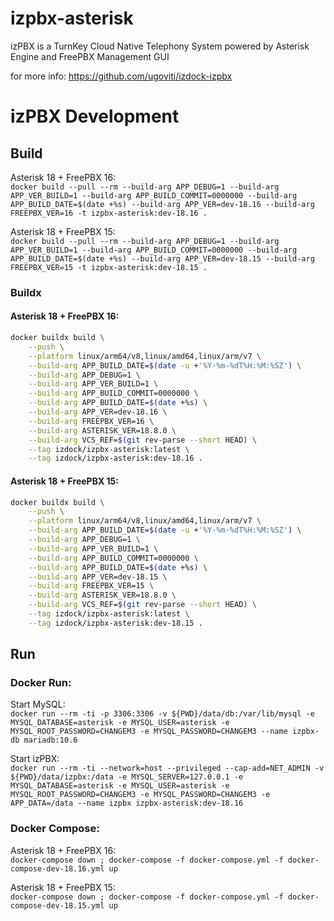 # izpbx-asterisk

izPBX is a TurnKey Cloud Native Telephony System powered by Asterisk Engine and FreePBX Management GUI

for more info: https://github.com/ugoviti/izdock-izpbx

# izPBX Development

## Build

Asterisk 18 + FreePBX 16:  
`docker build --pull --rm --build-arg APP_DEBUG=1 --build-arg APP_VER_BUILD=1 --build-arg APP_BUILD_COMMIT=0000000 --build-arg APP_BUILD_DATE=$(date +%s) --build-arg APP_VER=dev-18.16 --build-arg FREEPBX_VER=16 -t izpbx-asterisk:dev-18.16 .`

Asterisk 18 + FreePBX 15:  
`docker build --pull --rm --build-arg APP_DEBUG=1 --build-arg APP_VER_BUILD=1 --build-arg APP_BUILD_COMMIT=0000000 --build-arg APP_BUILD_DATE=$(date +%s) --build-arg APP_VER=dev-18.15 --build-arg FREEPBX_VER=15 -t izpbx-asterisk:dev-18.15 .`

### Buildx

#### Asterisk 18 + FreePBX 16:

``` bash
docker buildx build \
    --push \
    --platform linux/arm64/v8,linux/amd64,linux/arm/v7 \
    --build-arg APP_BUILD_DATE=$(date -u +'%Y-%m-%dT%H:%M:%SZ') \
    --build-arg APP_DEBUG=1 \
    --build-arg APP_VER_BUILD=1 \
    --build-arg APP_BUILD_COMMIT=0000000 \
    --build-arg APP_BUILD_DATE=$(date +%s) \
    --build-arg APP_VER=dev-18.16 \
    --build-arg FREEPBX_VER=16 \
    --build-arg ASTERISK_VER=18.8.0 \
    --build-arg VCS_REF=$(git rev-parse --short HEAD) \
    --tag izdock/izpbx-asterisk:latest \
    --tag izdock/izpbx-asterisk:dev-18.16 .
```

#### Asterisk 18 + FreePBX 15:

``` bash
docker buildx build \
    --push \
    --platform linux/arm64/v8,linux/amd64,linux/arm/v7 \
    --build-arg APP_BUILD_DATE=$(date -u +'%Y-%m-%dT%H:%M:%SZ') \
    --build-arg APP_DEBUG=1 \
    --build-arg APP_VER_BUILD=1 \
    --build-arg APP_BUILD_COMMIT=0000000 \
    --build-arg APP_BUILD_DATE=$(date +%s) \
    --build-arg APP_VER=dev-18.15 \
    --build-arg FREEPBX_VER=15 \
    --build-arg ASTERISK_VER=18.8.0 \
    --build-arg VCS_REF=$(git rev-parse --short HEAD) \
    --tag izdock/izpbx-asterisk:latest \
    --tag izdock/izpbx-asterisk:dev-18.15 .
```

## Run

### Docker Run:
Start MySQL:  
`docker run --rm -ti -p 3306:3306 -v ${PWD}/data/db:/var/lib/mysql -e MYSQL_DATABASE=asterisk -e MYSQL_USER=asterisk -e MYSQL_ROOT_PASSWORD=CHANGEM3 -e MYSQL_PASSWORD=CHANGEM3 --name izpbx-db mariadb:10.6`

Start izPBX:  
`docker run --rm -ti --network=host --privileged --cap-add=NET_ADMIN -v ${PWD}/data/izpbx:/data -e MYSQL_SERVER=127.0.0.1 -e MYSQL_DATABASE=asterisk -e MYSQL_USER=asterisk -e MYSQL_ROOT_PASSWORD=CHANGEM3 -e MYSQL_PASSWORD=CHANGEM3 -e APP_DATA=/data --name izpbx izpbx-asterisk:dev-18.16`


### Docker Compose:

Asterisk 18 + FreePBX 16:  
`docker-compose down ; docker-compose -f docker-compose.yml -f docker-compose-dev-18.16.yml up`

Asterisk 18 + FreePBX 15:  
`docker-compose down ; docker-compose -f docker-compose.yml -f docker-compose-dev-18.15.yml up`
